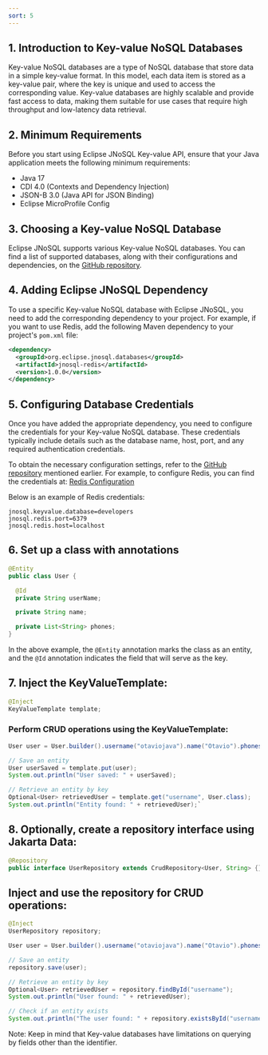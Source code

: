```yaml
---
sort: 5
---
```


## 1. Introduction to Key-value NoSQL Databases

Key-value NoSQL databases are a type of NoSQL database that store data in a simple key-value format. In this model, each data item is stored as a key-value pair, where the key is unique and used to access the corresponding value. Key-value databases are highly scalable and provide fast access to data, making them suitable for use cases that require high throughput and low-latency data retrieval.

## 2. Minimum Requirements

Before you start using Eclipse JNoSQL Key-value API, ensure that your Java application meets the following minimum requirements:

-   Java 17
-   CDI 4.0 (Contexts and Dependency Injection)
-   JSON-B 3.0 (Java API for JSON Binding)
-   Eclipse MicroProfile Config

## 3. Choosing a Key-value NoSQL Database

Eclipse JNoSQL supports various Key-value NoSQL databases. You can find a list of supported databases, along with their configurations and dependencies, on the [GitHub repository](https://github.com/eclipse/jnosql-databases).

## 4. Adding Eclipse JNoSQL Dependency

To use a specific Key-value NoSQL database with Eclipse JNoSQL, you need to add the corresponding dependency to your project. For example, if you want to use Redis, add the following Maven dependency to your project's `pom.xml` file:

```xml
<dependency>
  <groupId>org.eclipse.jnosql.databases</groupId>
  <artifactId>jnosql-redis</artifactId>
  <version>1.0.0</version>
</dependency>
```

## 5. Configuring Database Credentials

Once you have added the appropriate dependency, you need to configure the credentials for your Key-value NoSQL database. These credentials typically include details such as the database name, host, port, and any required authentication credentials.

To obtain the necessary configuration settings, refer to the [GitHub repository](https://github.com/eclipse/jnosql-databases) mentioned earlier. For example, to configure Redis, you can find the credentials at: [Redis Configuration](https://github.com/eclipse/jnosql-databases#redis)

Below is an example of Redis credentials:


```properties
jnosql.keyvalue.database=developers
jnosql.redis.port=6379
jnosql.redis.host=localhost
```

## 6. Set up a class with annotations

```java
@Entity
public class User {

  @Id
  private String userName;

  private String name;

  private List<String> phones;
}
```

In the above example, the `@Entity` annotation marks the class as an entity, and the `@Id` annotation indicates the field that will serve as the key.

## 7. Inject the KeyValueTemplate:

```java
@Inject
KeyValueTemplate template; 
```

### Perform CRUD operations using the KeyValueTemplate:

```java
User user = User.builder().username("otaviojava").name("Otavio").phones(Arrays.asList("234", "432")).build();

// Save an entity
User userSaved = template.put(user);
System.out.println("User saved: " + userSaved);

// Retrieve an entity by key
Optional<User> retrievedUser = template.get("username", User.class);
System.out.println("Entity found: " + retrievedUser);` 
```

## 8. Optionally, create a repository interface using Jakarta Data:


```java
@Repository
public interface UserRepository extends CrudRepository<User, String> {}
```

## Inject and use the repository for CRUD operations:


```java
@Inject
UserRepository repository;

User user = User.builder().username("otaviojava").name("Otavio").phones(Arrays.asList("234", "432")).build();

// Save an entity
repository.save(user);

// Retrieve an entity by key
Optional<User> retrievedUser = repository.findById("username");
System.out.println("User found: " + retrievedUser);

// Check if an entity exists
System.out.println("The user found: " + repository.existsById("username"));
```

Note: Keep in mind that Key-value databases have limitations on querying by fields other than the identifier.